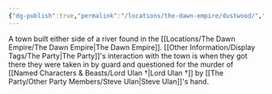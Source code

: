 ```yaml
---
{"dg-publish":true,"permalink":"/locations/the-dawn-empire/dustwood/","tags":["Discovered"],"updated":"2025-06-10T19:04:11.855+01:00"}
---
```


A town built either side of a river found in the [[Locations/The Dawn Empire/The Dawn Empire\|The Dawn Empire]]. [[Other Information/Display Tags/The Party\|The Party]]'s interaction with the town is when they got there they were taken in by guard and questioned for the murder of [[Named Characters & Beasts/Lord Ulan †\|Lord Ulan †]] by [[The Party/Other Party Members/Steve Ulan\|Steve Ulan]]'s hand.
